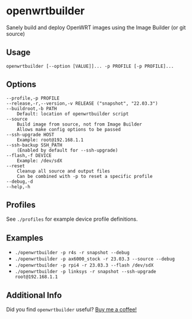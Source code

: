 # openwrtbuilder

Sanely build and deploy OpenWRT images using the Image Builder (or git source)

## Usage

`openwrtbuilder [--option [VALUE]]... -p PROFILE [-p PROFILE]...`

## Options

```(text)
--profile,-p PROFILE
--release,-r,--version,-v RELEASE ("snapshot", "22.03.3")
--buildroot,-b PATH
    Default: location of openwrtbuilder script
--source
    Build image from source, not from Image Builder
    Allows make config options to be passed
--ssh-upgrade HOST
    Example: root@192.168.1.1
--ssh-backup SSH_PATH
    (Enabled by default for --ssh-upgrade)
--flash,-f DEVICE
    Example: /dev/sdX
--reset
    Cleanup all source and output files
    Can be combined with -p to reset a specific profile
--debug,-d
--help,-h
```

## Profiles

See `./profiles` for example device profile definitions.

## Examples

* `./openwrtbuilder -p r4s -r snapshot --debug`
* `./openwrtbuilder -p ax6000_stock -r 23.03.3 --source --debug`
* `./openwrtbuilder -p rpi4 -r 23.03.3 --flash /dev/sdX`
* `./openwrtbuilder -p linksys -r snapshot --ssh-upgrade root@192.168.1.1`

## Additional Info

Did you find `openwrtbuilder` useful? [Buy me a coffee!](https://paypal.me/bryanroessler?locale.x=en_US)
